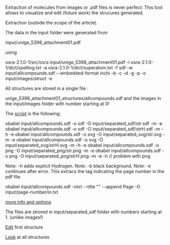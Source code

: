 Extraction of molecules from images or .pdf files is never perfect. This tool allows to visualize and edit (future work) the strucures generated.

Extraction (outside the scope of the article).

The data in the input folder were generated from  

input/unige_5398_attachment01.pdf

using 

osra-2.1.0-1/src/osra input/unige_5398_attachment01.pdf -l osra-2.1.0-1/dict/spelling.txt -a osra-2.1.0-1/dict/superatom.txt -f sdf -w  input/allcompounds.sdf --embedded-format inchi -b -c -d -g -p -o input/images/struct -e

All structures are stored in a single file :

unige_5398_attachment01_structures/allcompounds.sdf
and the images in the input/images folder with number starting at 0!

The [script](https://openbabel.org/docs/dev/Command-line_tools/babel.html) is the following:

obabel input/allcompounds.sdf -o sdf -O input/separated_sdf/str.sdf -m -e
obabel input/allcompounds.sdf -o sdf -O input/separated_sdf/strH.sdf -m -h -e 
obabel input/allcompounds.sdf -o svg -O input/separated_svg/str.svg -m -e 
obabel input/allcompounds.sdf -o svg -O input/separated_svg/strH.svg -m -h -e
obabel input/allcompounds.sdf -o png -O input/separated_png/str.png -m -e 
obabel input/allcompounds.sdf -o png -O input/separated_png/strH.png -m -e -h
// problem with png

Note: -h adds explicit Hydrogen.
Note: -b black background.
Note: -e continues after error.
This extracs the tag indicating the page number in the pdf file.

obabel input/allcompounds.sdf -otxt --title "" --append Page -O input/page-number/in.txt


[more info and options](https://openbabel.org/docs/dev/Command-line_tools/babel.html#babel-options)

The files are strored in input/separated_sdf folder with numbers starting at 1. (unlike images!)

[Edit](index.html) first structure


[Look](index.html) at all structures
